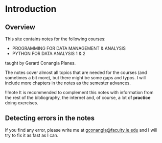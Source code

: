 # Introduction

## Overview

This site contains notes for the following courses:

* PROGRAMMING FOR DATA MANAGEMENT & ANALYSIS
* PYTHON FOR DATA ANALYSIS 1 & 2

taught by Gerard Conangla Planes.

The notes cover almost all topics that are needed for the courses (and sometimes a bit more), 
but there might be some gaps and typos. I will include more chapters in the notes as the semester advances.

!!!note
    It is recommended to complement this notes with information from the rest of the bibliography, 
    the internet and, of course, a lot of **practice** doing exercises.

## Detecting errors in the notes

If you find any error, please write me at [gconangla@faculty.ie.edu](gconangla@faculty.ie.edu) and I will try to
fix it as fast as I can.